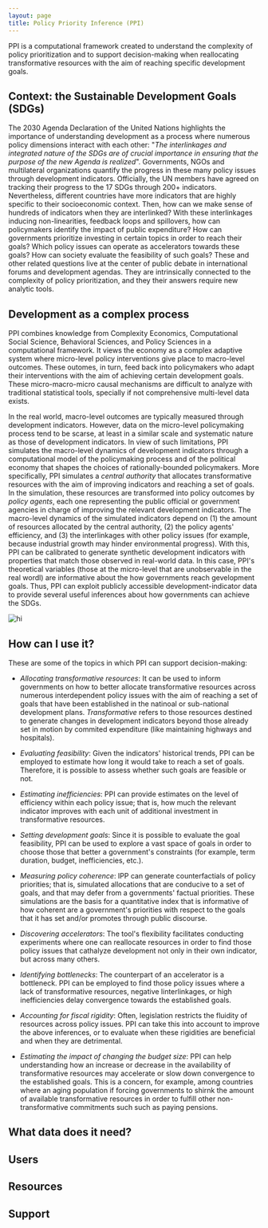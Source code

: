 ```yaml
---
layout: page
title: Policy Priority Inference (PPI)
---
```


PPI is a computational framework created to understand the complexity of policy prioritization and to support decision-making when reallocating transformative resources with the aim of reaching specific development goals.


## Context: the Sustainable Development Goals (SDGs)

The 2030 Agenda Declaration of the United Nations highlights the importance of understanding development as a process where numerous policy dimensions interact with each other: "*The interlinkages and integrated nature of the SDGs are of crucial importance in ensuring that the purpose of the new Agenda is realized*".
Governments, NGOs and multilateral organizations quantify the progress in these many policy issues through development indicators.
Officially, the UN members have agreed on tracking their progress to the 17 SDGs through 200+ indicators.
Nevertheless, different countries have more indicators that are highly specific to their socioeconomic context.
Then, how can we make sense of hundreds of indicators when they are interlinked?
With these interlinkages inducing non-linearities, feedback loops and spillovers, how  can policymakers identify the impact of public expenditure?
How can governments prioritize investing in certain topics in order to reach their goals?
Which policy issues can operate as accelerators towards these goals?
How can society evaluate the feasibility of such goals?
These and other related questions live at the center of public debate in international forums and development agendas.
They are intrinsically connected to the complexity of policy prioritization, and they their answers require new analytic tools.


## Development as a complex process

PPI combines knowledge from Complexity Economics, Computational Social Science, Behavioral Sciences, and Policy Sciences in a computational framework.
It views the economy as a complex adaptive system where micro-level policy interventions give place to macro-level outcomes.
These outomes, in turn, feed back into policymakers who adapt their interventions with the aim of achieving certain development goals.
These micro-macro-micro causal mechanisms are difficult to analyze with traditional statistical tools, specially if not comprehensive multi-level data exists. 

In the real world, macro-level outcomes are typically measured through development indicators.
However, data on the micro-level policymaking process tend to be scarse, at least in a similar scale and systematic nature as those of development indicators.
In view of such limitations, PPI simulates the macro-level dynamics of development indicators through a computational model of the policymaking process and of the political economy that shapes the choices of rationally-bounded policymakers.
More specifically, PPI simulates a *central authority* that allocates transformative resources with the aim of improving indicators and reaching a set of goals.
In the simulation, these resources are transformed into policy outcomes by *policy agents*, each one representing the public official or government agencies in charge of improving the relevant development indicators.
The macro-level dynamics of the simulated indicators depend on (1) the amount of resources allocated by the central authority, (2) the policy agents' efficiency, and (3) the interlinkages with other policy issues (for example, because industrial growth may hinder environmental progress).
With this, PPI can be calibrated to generate synthetic development indicators with properties that match those observed in real-world data.
In this case, PPI's theoretical variables (those at the micro-level that are unobservable in the real wordl) are informative about the how governments reach gevelopment goals.
Thus, PPI can exploit publicly accessible development-indicator data to provide several useful inferences about how governments can achieve the SDGs.

<img src="images/diagram_2.jpg" alt="hi" class="inline"/>

## How can I use it?

These are some of the topics in which PPI can support decision-making:

- *Allocating transformative resources*: It can be used to inform governments on how to better allocate transformative resources across numerous interdependent policy issues with the aim of reaching a set of goals that have been established in the natinoal or sub-national development plans. *Transformative* refers to those resources destined to generate changes in development indicators beyond those already set in motion by commited expenditure (like maintaining highways and hospitals).

- *Evaluating feasibility*: Given the indicators' historical trends, PPI can be employed to estimate how long it would take to reach a set of goals. Therefore, it is possible to assess whether such goals are feasible or not.

- *Estimating inefficiencies*: PPI can provide estimates on the level of efficiency within each policy issue; that is, how much the relevant indicator improves with each unit of additional investment in transformative resources.

- *Setting development goals*: Since it is possible to evaluate the goal feasibility, PPI can be used to explore a vast space of goals in order to choose those that better a government's constraints (for example, term duration, budget, inefficiencies, etc.).

- *Measuring policy coherence*: IPP can generate counterfactials of policy priorities; that is, simulated allocations that are conducive to a set of goals, and that may defer from a governments' factual priorities. These simulations are the basis for a quantitative index that is informative of how coherent are a government's priorities with respect to the goals that it has set and/or promotes through public discourse.

- *Discovering accelerators*: The tool's flexibility facilitates conducting experiments where one can reallocate resources in order to find those policy issues that cathalyze development not only in their own indicator, but across many others.
    
- *Identifying bottlenecks*: The counterpart of an accelerator is a bottleneck. PPI can be employed to find those policy issues where a lack of transformative resources, negative linterlinkages, or high inefficiencies delay convergence towards the established goals.
    
- *Accounting for fiscal rigidity*: Often, legislation restricts the fluidity of resources across policy issues. PPI can take this into account to improve the above inferences, or to evaluate when these rigidities are beneficial and when they are detrimental.

- *Estimating the impact of changing the budget size*: PPI can help understanding how an increase or decrease in the availability of transformative resources may accelerate or slow down convergence to the established goals. This is a concern, for example, among countries where an aging population if forcing governments to shirnk the amount of available transformative resources in order to fulfill other non-transformative commitments such such as paying pensions.


## What data does it need?


## Users


## Resources


## Support









